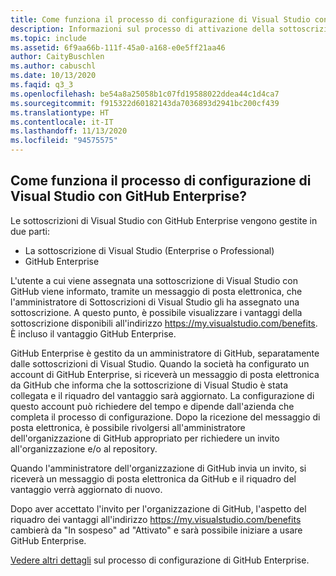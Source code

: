 ```yaml
---
title: Come funziona il processo di configurazione di Visual Studio con GitHub Enterprise?
description: Informazioni sul processo di attivazione della sottoscrizione di GitHub Enterprise
ms.topic: include
ms.assetid: 6f9aa66b-111f-45a0-a168-e0e5ff21aa46
author: CaityBuschlen
ms.author: cabuschl
ms.date: 10/13/2020
ms.faqid: q3_3
ms.openlocfilehash: be54a8a25058b1c07fd19588022ddea44c1d4ca7
ms.sourcegitcommit: f915322d60182143da7036893d2941bc200cf439
ms.translationtype: HT
ms.contentlocale: it-IT
ms.lasthandoff: 11/13/2020
ms.locfileid: "94575575"
---
```

## <a name="what-is-the-visual-studio-with-github-enterprise-setup-process"></a>Come funziona il processo di configurazione di Visual Studio con GitHub Enterprise? 

Le sottoscrizioni di Visual Studio con GitHub Enterprise vengono gestite in due parti:  
- La sottoscrizione di Visual Studio (Enterprise o Professional)  
- GitHub Enterprise  

L'utente a cui viene assegnata una sottoscrizione di Visual Studio con GitHub viene informato, tramite un messaggio di posta elettronica, che l'amministratore di Sottoscrizioni di Visual Studio gli ha assegnato una sottoscrizione. A questo punto, è possibile visualizzare i vantaggi della sottoscrizione disponibili all'indirizzo <https://my.visualstudio.com/benefits>. È incluso il vantaggio GitHub Enterprise. 

GitHub Enterprise è gestito da un amministratore di GitHub, separatamente dalle sottoscrizioni di Visual Studio. Quando la società ha configurato un account di GitHub Enterprise, si riceverà un messaggio di posta elettronica da GitHub che informa che la sottoscrizione di Visual Studio è stata collegata e il riquadro del vantaggio sarà aggiornato. La configurazione di questo account può richiedere del tempo e dipende dall'azienda che completa il processo di configurazione. Dopo la ricezione del messaggio di posta elettronica, è possibile rivolgersi all'amministratore dell'organizzazione di GitHub appropriato per richiedere un invito all'organizzazione e/o al repository. 

Quando l'amministratore dell'organizzazione di GitHub invia un invito, si riceverà un messaggio di posta elettronica da GitHub e il riquadro del vantaggio verrà aggiornato di nuovo. 

Dopo aver accettato l'invito per l'organizzazione di GitHub, l'aspetto del riquadro dei vantaggi all'indirizzo <https://my.visualstudio.com/benefits> cambierà da "In sospeso" ad "Attivato" e sarà possibile iniziare a usare GitHub Enterprise. 

[Vedere altri dettagli](https://docs.microsoft.com/visualstudio/subscriptions/access-github) sul processo di configurazione di GitHub Enterprise. 